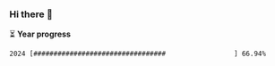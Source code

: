 ### Hi there :wave:

:hourglass_flowing_sand: **Year progress**

```txt
2024 [#################################                 ] 66.94%
```
